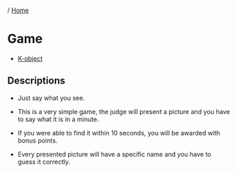 / [Home](index.md)

# Game

* [K-object](https://github.com/tactlabs/k-object)

## Descriptions  

- Just say what you see.   

- This is a very simple game, the judge will present a picture and you have to say what it is in a minute.  

- If you were able to find it within 10 seconds, you will be awarded with bonus points.  
  
- Every presented picture will have a specific name
and you have to guess it correctly.   

